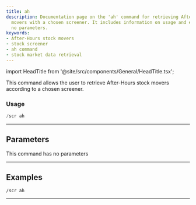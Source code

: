 ```yaml
---
title: ah
description: Documentation page on the 'ah' command for retrieving After-Hours stock
  movers with a chosen screener. It includes information on usage and examples with
  no parameters.
keywords:
- After-Hours stock movers
- stock screener
- ah command
- stock market data retrieval
---
```


import HeadTitle from '@site/src/components/General/HeadTitle.tsx';

<HeadTitle title="scr - screeners: ah - Telegram Reference | OpenBB Bot Docs" />

This command allows the user to retrieve After-Hours stock movers according to a chosen screener.

### Usage

```python wordwrap
/scr ah
```

---

## Parameters

This command has no parameters


---

## Examples

```
/scr ah
```
---
